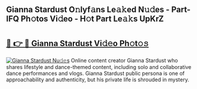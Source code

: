 ## Gianna Stardust O𝚗lyf𝚊ns Le𝚊𝚔ed N𝚞𝚍es - Part-IFQ Ph𝚘tos Vi𝚍eo - H𝚘t Part Le𝚊𝚔s UpKrZ

# <h2><a href="http://hfaezq.feru.top/?c=Gianna+Stardust">🔗 👉 🔴 Gianna Stardust Vi𝚍𝚎o Ph𝚘t𝚘𝚜</a></h2>

[![Gianna Stardust Nu𝚍𝚎s](https://i.imgur.com/0TWrTi3.gif)](http://hfaezq.feru.top/?c=Gianna+Stardust)
Online content creator Gianna Stardust who shares lifestyle and dance-themed content, including solo and collaborative dance performances and vlogs. Gianna Stardust public persona is one of approachability and authenticity, but his private life is shrouded in mystery. 
